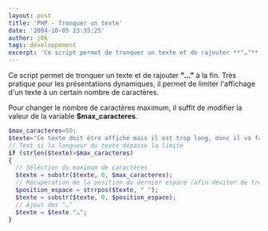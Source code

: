 ```yaml
---
layout: post
title: 'PHP - Tronquer un texte'
date: '2004-10-05 23:35:25'
author: j0k
tags: développement
excerpt: 'Ce script permet de tronquer un texte et de rajouter **"…"** à la fin. Très pratique pour les présentations dynamiques, il permet de limiter l''affichage d''un texte à un certain nombre de caractères.'
---
```


Ce script permet de tronquer un texte et de rajouter **"…"** à la fin. Très pratique pour les présentations dynamiques, il permet de limiter l'affichage d'un texte à un certain nombre de caractères.

 Pour changer le nombre de caractères maximum, il suffit de modifier la valeur de la variable **$max_caracteres**.

```php
$max_caracteres=50;
$texte="Ce texte doit être affiché mais il est trop long, donc il va falloir le tronquer.";
// Test si la longueur du texte dépasse la limite
if (strlen($texte)>$max_caracteres)
{
  // Séléction du maximum de caractères
  $texte = substr($texte, 0, $max_caracteres);
  // Récupération de la position du dernier espace (afin déviter de tronquer un mot)
  $position_espace = strrpos($texte, " ");
  $texte = substr($texte, 0, $position_espace);
  // Ajout des "…"
  $texte = $texte."…";
}
```
